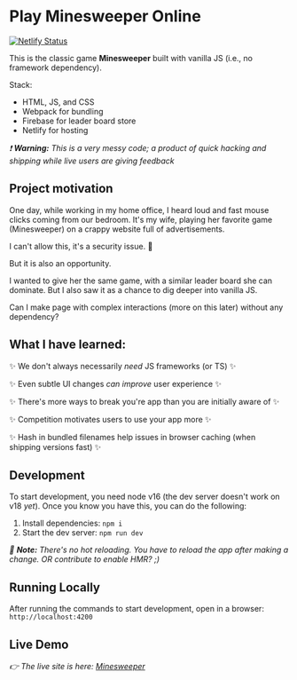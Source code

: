 # Play Minesweeper Online
[![Netlify Status](https://api.netlify.com/api/v1/badges/172478bd-afc5-4e47-95ba-d9ab814248fb/deploy-status)](https://app.netlify.com/sites/mnswpr/deploys)

This is the classic game **Minesweeper** built with vanilla JS (i.e., no framework dependency).

Stack:
- HTML, JS, and CSS
- Webpack for bundling
- Firebase for leader board store
- Netlify for hosting

*❗️ __Warning:__ This is a very messy code; a product of quick hacking and shipping while live users are giving feedback*

## Project motivation
One day, while working in my home office, I heard loud and fast mouse clicks coming from our bedroom. It's my wife, playing her favorite game (Minesweeper) on a crappy website full of advertisements.

I can't allow this, it's a security issue. 🤣

But it is also an opportunity.

I wanted to give her the same game, with a similar leader board she can dominate. But I also saw it as a chance to dig deeper into vanilla JS.

Can I make page with complex interactions (more on this later) without any dependency?

## What I have learned:

✨ We don't always necessarily *need* JS frameworks (or TS) ✨

✨ Even subtle UI changes *can improve* user experience ✨

✨ There's more ways to break you're app than you are initially aware of ✨

✨ Competition motivates users to use your app more ✨

✨ Hash in bundled filenames help issues in browser caching (when shipping versions fast) ✨
## Development
To start development, you need node v16 (the dev server doesn't work on v18 *yet*). Once you know you have this, you can do the following:
1. Install dependencies: `npm i`
2. Start the dev server: `npm run dev`


*📝 __Note:__ There's no hot reloading. You have to reload the app after making a change. OR contribute to enable HMR? ;)*


## Running Locally
After running the commands to start development, open in a browser: `http://localhost:4200`

## Live Demo
*👉 The live site is here: [Minesweeper](https://mnswpr.com)*
